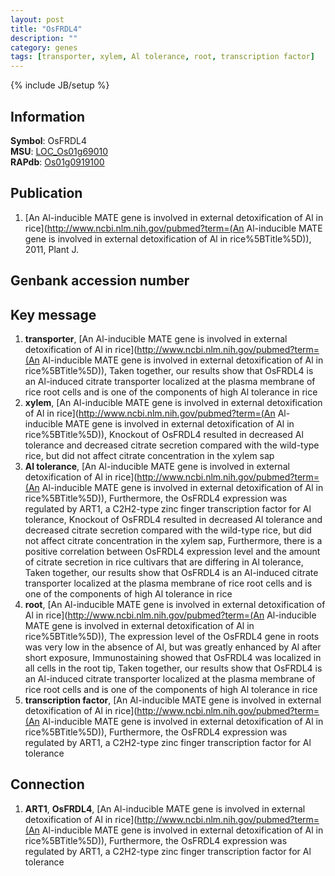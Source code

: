 ```yaml
---
layout: post
title: "OsFRDL4"
description: ""
category: genes
tags: [transporter, xylem, Al tolerance, root, transcription factor]
---
```

{% include JB/setup %}

## Information
__Symbol__: OsFRDL4  
__MSU__: [LOC_Os01g69010](http://rice.plantbiology.msu.edu/cgi-bin/ORF_infopage.cgi?orf=LOC_Os01g69010)  
__RAPdb__: [Os01g0919100](http://rapdb.dna.affrc.go.jp/viewer/gbrowse_details/irgsp1?name=Os01g0919100)  

## Publication
1. [An Al-inducible MATE gene is involved in external detoxification of Al in rice](http://www.ncbi.nlm.nih.gov/pubmed?term=(An Al-inducible MATE gene is involved in external detoxification of Al in rice%5BTitle%5D)), 2011, Plant J.

## Genbank accession number

## Key message
1. __transporter__, [An Al-inducible MATE gene is involved in external detoxification of Al in rice](http://www.ncbi.nlm.nih.gov/pubmed?term=(An Al-inducible MATE gene is involved in external detoxification of Al in rice%5BTitle%5D)),  Taken together, our results show that OsFRDL4 is an Al-induced citrate transporter localized at the plasma membrane of rice root cells and is one of the components of high Al tolerance in rice
2. __xylem__, [An Al-inducible MATE gene is involved in external detoxification of Al in rice](http://www.ncbi.nlm.nih.gov/pubmed?term=(An Al-inducible MATE gene is involved in external detoxification of Al in rice%5BTitle%5D)),  Knockout of OsFRDL4 resulted in decreased Al tolerance and decreased citrate secretion compared with the wild-type rice, but did not affect citrate concentration in the xylem sap
3. __Al tolerance__, [An Al-inducible MATE gene is involved in external detoxification of Al in rice](http://www.ncbi.nlm.nih.gov/pubmed?term=(An Al-inducible MATE gene is involved in external detoxification of Al in rice%5BTitle%5D)),  Furthermore, the OsFRDL4 expression was regulated by ART1, a C2H2-type zinc finger transcription factor for Al tolerance, Knockout of OsFRDL4 resulted in decreased Al tolerance and decreased citrate secretion compared with the wild-type rice, but did not affect citrate concentration in the xylem sap, Furthermore, there is a positive correlation between OsFRDL4 expression level and the amount of citrate secretion in rice cultivars that are differing in Al tolerance, Taken together, our results show that OsFRDL4 is an Al-induced citrate transporter localized at the plasma membrane of rice root cells and is one of the components of high Al tolerance in rice
4. __root__, [An Al-inducible MATE gene is involved in external detoxification of Al in rice](http://www.ncbi.nlm.nih.gov/pubmed?term=(An Al-inducible MATE gene is involved in external detoxification of Al in rice%5BTitle%5D)),  The expression level of the OsFRDL4 gene in roots was very low in the absence of Al, but was greatly enhanced by Al after short exposure, Immunostaining showed that OsFRDL4 was localized in all cells in the root tip, Taken together, our results show that OsFRDL4 is an Al-induced citrate transporter localized at the plasma membrane of rice root cells and is one of the components of high Al tolerance in rice
5. __transcription factor__, [An Al-inducible MATE gene is involved in external detoxification of Al in rice](http://www.ncbi.nlm.nih.gov/pubmed?term=(An Al-inducible MATE gene is involved in external detoxification of Al in rice%5BTitle%5D)),  Furthermore, the OsFRDL4 expression was regulated by ART1, a C2H2-type zinc finger transcription factor for Al tolerance

## Connection
1. __ART1__, __OsFRDL4__, [An Al-inducible MATE gene is involved in external detoxification of Al in rice](http://www.ncbi.nlm.nih.gov/pubmed?term=(An Al-inducible MATE gene is involved in external detoxification of Al in rice%5BTitle%5D)),  Furthermore, the OsFRDL4 expression was regulated by ART1, a C2H2-type zinc finger transcription factor for Al tolerance


